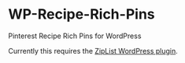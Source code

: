 WP-Recipe-Rich-Pins
===================

Pinterest Recipe Rich Pins for WordPress

Currently this requires the [ZipList WordPress plugin](http://wordpress.org/plugins/ziplist-recipe-plugin/).
